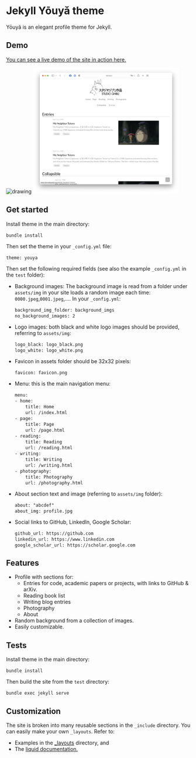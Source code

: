 # Jekyll Yōuyǎ theme

Yōuyǎ is an elegant profile theme for Jekyll.

## Demo

[You can see a live demo of the site in action here.](...)

<img src="test/figures_readme/home.png" alt="drawing" width="400"/>

<img src="test/figures_readme/page.png" alt="drawing" width="400"/>

## Get started

Install theme in the main directory:
```
bundle install
```
Then set the theme in your `_config.yml` file:
```
theme: youya
```
Then set the following required fields (see also the example `_config.yml` in the `test` folder):

* Background images: The background image is read from a folder under `assets/img` in your site loads a random image each time: `0000.jpeg`,`0001.jpeg`,.... In your `_config.yml`:
    ```
    background_img_folder: background_imgs
    no_background_images: 2
    ```

* Logo images: both black and white logo images should be provided, referring to `assets/img`:
    ```
    logo_black: logo_black.png
    logo_white: logo_white.png
    ```

* Favicon in assets folder should be 32x32 pixels:
    ```
    favicon: favicon.png
    ```

* Menu: this is the main navigation menu:
    ```
    menu:
    - home:
        title: Home
        url: /index.html
    - page:
        title: Page
        url: /page.html
    - reading:
        title: Reading
        url: /reading.html
    - writing:
        title: Writing
        url: /writing.html
    - photography:
        title: Photography
        url: /photography.html
    ```

* About section text and image (referring to `assets/img` folder):
    ```
    about: "abcdef"
    about_img: profile.jpg
    ```

* Social links to GitHub, LinkedIn, Google Scholar:
    ```
    github_url: https://github.com
    linkedin_url: https://www.linkedin.com
    google_scholar_url: https://scholar.google.com
    ```

## Features

* Profile with sections for:
    * Entries for code, academic papers or projects, with links to GitHub & arXiv.
    * Reading book list
    * Writing blog entries
    * Photography
    * About
* Random background from a collection of images.
* Easily customizable.

## Tests

Install theme in the main directory:
```
bundle install
```
Then build the site from the `test` directory:
```
bundle exec jekyll serve
```

## Customization

The site is broken into many reusable sections in the `_include` directory. You can easily make your own `_layouts`. Refer to:

* Examples in the [_layouts](_layouts/) directory, and 
* The [liquid documentation.](https://shopify.github.io/liquid/tags/iteration/)